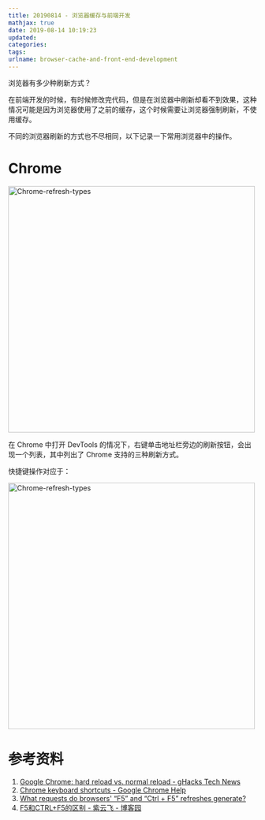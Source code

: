 ```yaml
---
title: 20190814 - 浏览器缓存与前端开发
mathjax: true
date: 2019-08-14 10:19:23
updated:
categories:
tags:
urlname: browser-cache-and-front-end-development
---
```


浏览器有多少种刷新方式？

<!-- more -->

在前端开发的时候，有时候修改完代码，但是在浏览器中刷新却看不到效果，这种情况可能是因为浏览器使用了之前的缓存，这个时候需要让浏览器强制刷新，不使用缓存。



不同的浏览器刷新的方式也不尽相同，以下记录一下常用浏览器中的操作。

# Chrome

<img src="chrome-refresh-types.png" alt="Chrome-refresh-types" width="500px">

在 Chrome 中打开 DevTools 的情况下，右键单击地址栏旁边的刷新按钮，会出现一个列表，其中列出了 Chrome 支持的三种刷新方式。

快捷键操作对应于：

<img src="chrome-keyboard-shortcuts.png" alt="Chrome-refresh-types" width="500px">





# 参考资料

1. [Google Chrome: hard reload vs. normal reload - gHacks Tech News](https://www.ghacks.net/2018/01/24/google-chrome-hard-reload-vs-normal-reload/)
2. [Chrome keyboard shortcuts - Google Chrome Help](https://support.google.com/chrome/answer/157179?hl=en)
3. [What requests do browsers' “F5” and “Ctrl + F5” refreshes generate?](https://stackoverflow.com/questions/385367/what-requests-do-browsers-f5-and-ctrl-f5-refreshes-generate)
4. [F5和CTRL+F5的区别 - 紫云飞 - 博客园](https://www.cnblogs.com/ziyunfei/archive/2012/09/13/2683177.html)